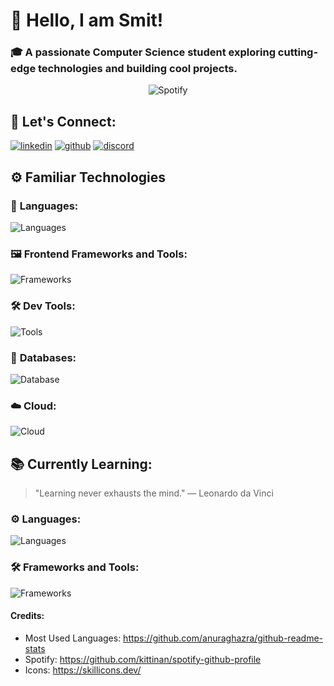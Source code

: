 # 👋 Hello, I am **Smit**!

### 🎓 A passionate **Computer Science student** exploring cutting-edge technologies and building cool projects.


<p align="center">
  <img src="https://spotify-github-profile.kittinanx.com/api/view?uid=fplkn5zdf35gtkfd9apnrxz4o&cover_image=true&theme=natemoo-re&show_offline=false&background_color=121212&interchange=false&bar_color=53b14f&bar_color_cover=false" alt="Spotify">
</p>

## 🤝 Let's Connect:

[![linkedin](https://skillicons.dev/icons?i=linkedin)](https://linkedin.com/in/smitsd)
[![github](https://skillicons.dev/icons?i=github)](https://github.com/smit2553)
[![discord](https://skillicons.dev/icons?i=discord)](https://discord.com/users/1235752944834580551)


## ⚙️ Familiar Technologies

### 🚀 **Languages**:

![Languages](https://skillicons.dev/icons?i=py,cpp,java,js,html,css)

### 🖼️ **Frontend Frameworks and Tools**:

![Frameworks](https://skillicons.dev/icons?i=flask,react,bootstrap,tailwindcss,vite,next,d3,fastapi,figma)

### 🛠️ **Dev Tools**:

![Tools](https://skillicons.dev/icons?i=bun,npm,git,vscode,linux,github,docker,pycharm)

### 💾 **Databases**:

![Database](https://skillicons.dev/icons?i=mysql,postgres,sqlite,mongo)

### ☁️ **Cloud**:

![Cloud](https://skillicons.dev/icons?i=aws,heroku,vercel)

## 📚 Currently Learning:

> "Learning never exhausts the mind." — Leonardo da Vinci

### ⚙️ Languages:

![Languages](https://skillicons.dev/icons?i=rust)

### 🛠️ Frameworks and Tools:

![Frameworks](https://skillicons.dev/icons?i=svelte)





#### Credits:

- Most Used Languages: https://github.com/anuraghazra/github-readme-stats
- Spotify: https://github.com/kittinan/spotify-github-profile
- Icons: https://skillicons.dev/

